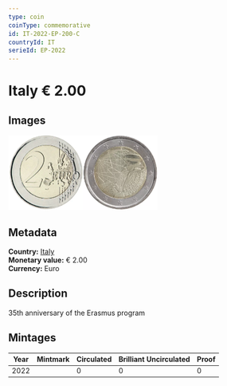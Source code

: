 ```yaml
---
type: coin
coinType: commemorative
id: IT-2022-EP-200-C
countryId: IT
serieId: EP-2022
---
```


# Italy € 2.00

## Images

<img src="../../Images/common-2007-200.webp" height="150" alt="Front image"><img src="Images/IT-2022-200.webp" height="150" alt="Back image">

## Metadata

**Country:** [Italy](../../Countries/Italy/index.md)\
**Monetary value:** € 2.00\
**Currency:** Euro

## Description

35th anniversary of the Erasmus program

## Mintages

| Year | Mintmark | Circulated | Brilliant Uncirculated | Proof |
| ---- | -------- | ---------- | ---------------------- | ----- |
| 2022 |          | 0          | 0                      | 0     |
